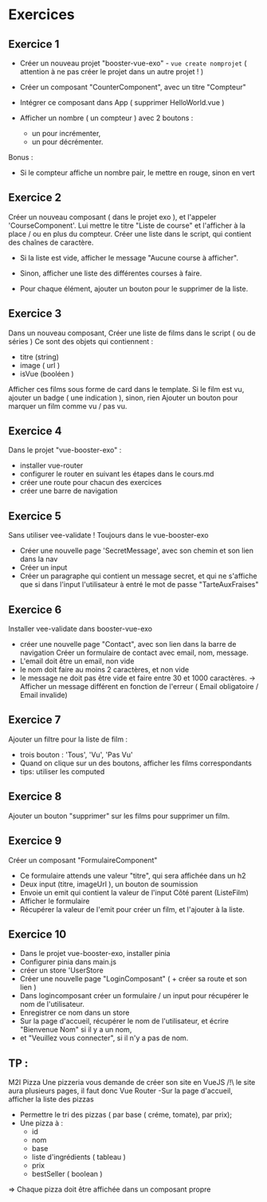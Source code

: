 # Exercices

## Exercice 1

- Créer un nouveau projet "booster-vue-exo" - `vue create nomprojet`
( attention à ne pas créer le projet dans un autre projet ! )
- Créer un composant "CounterComponent", avec un titre "Compteur"
- Intégrer ce composant dans App ( supprimer HelloWorld.vue )

- Afficher un nombre ( un compteur ) avec 2 boutons : 
  - un pour incrémenter, 
  - un pour décrémenter.

Bonus : 
- Si le compteur affiche un nombre pair, le mettre en rouge, sinon en vert

## Exercice 2

Créer un nouveau composant ( dans le projet exo ), et l'appeler 'CourseComponent'.
Lui mettre le titre "Liste de course" et l'afficher à la place / ou en plus du compteur.
Créer une liste dans le script, qui contient des chaînes de caractère.

- Si la liste est vide, afficher le message "Aucune course à afficher".
- Sinon, afficher une liste des différentes courses à faire.

- Pour chaque élément, ajouter un bouton pour le supprimer de la liste.


## Exercice 3

Dans un nouveau composant,
Créer une liste de films dans le script ( ou de séries )
Ce sont des objets qui contiennent : 
- titre (string)
- image ( url )
- isVue (booléen )

Afficher ces films sous forme de card dans le template.
Si le film est vu, ajouter un badge ( une indication ), sinon, rien
Ajouter un bouton pour marquer un film comme vu / pas vu.


## Exercice 4

Dans le projet "vue-booster-exo" : 
- installer vue-router
- configurer le router en suivant les étapes dans le cours.md
- créer une route pour chacun des exercices 
- créer une barre de navigation

## Exercice 5

Sans utiliser vee-validate !
Toujours dans le vue-booster-exo
- Créer une nouvelle page 'SecretMessage', avec son chemin et son lien dans la nav
- Créer un input
- Créer un paragraphe qui contient un message secret, et qui ne s'affiche que si dans l'input
l'utilisateur à entré le mot de passe "TarteAuxFraises"

## Exercice 6

Installer vee-validate dans booster-vue-exo
- créer une nouvelle page "Contact", avec son lien dans la barre de navigation
Créer un formulaire de contact avec email, nom, message.
- L'email doit être un email, non vide
- le nom doit faire au moins 2 caractères, et non vide
- le message ne doit pas être vide et faire entre 30 et 1000 caractères.
-> Afficher un message différent en fonction de l'erreur ( Email obligatoire / Email invalide)

## Exercice 7

Ajouter un filtre pour la liste de film : 
- trois bouton : 'Tous', 'Vu', 'Pas Vu'
- Quand on clique sur un des boutons, afficher les films correspondants
- tips: utiliser les computed

## Exercice 8

Ajouter un bouton "supprimer" sur les films pour supprimer un film.

## Exercice 9

Créer un composant "FormulaireComponent"
- Ce formulaire attends une valeur "titre", qui sera affichée dans un h2
- Deux input (titre, imageUrl ), un bouton de soumission
- Envoie un emit qui contient la valeur de l'input
Côté parent (ListeFilm)
- Afficher le formulaire
- Récupérer la valeur de l'emit pour créer un film, et l'ajouter à la liste.


## Exercice 10

- Dans le projet vue-booster-exo, installer pinia
- Configurer pinia dans main.js
- créer un store 'UserStore
- Créer une nouvelle page "LoginComposant" ( + créer sa route et son lien )
- Dans logincomposant créer un formulaire / un input pour récupérer le nom de l'utilisateur.
- Enregistrer ce nom dans un store
- Sur la page d'accueil, récupérer le nom de l'utilisateur, et écrire "Bienvenue Nom" si il y a un nom,
- et "Veuillez vous connecter", si il n'y a pas de nom.


## TP : 
M2I Pizza
Une pizzeria vous demande de créer son site en VueJS
/!\ le site aura plusieurs pages, il faut donc Vue Router
-Sur la page d'accueil, afficher la liste des pizzas
- Permettre le tri des pizzas ( par base ( créme, tomate), par prix);
- Une pizza à : 
  - id
  - nom
  - base
  - liste d'ingrédients ( tableau ) 
  - prix
  - bestSeller ( boolean )

=> Chaque pizza doit être affichée dans un composant propre